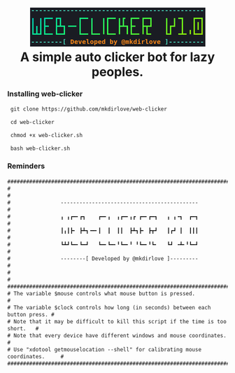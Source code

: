 
<h1 align="center">
  <br>
  <a href="https://github.com/mkdirlove/web-clicker"><img src="https://raw.githubusercontent.com/mkdirlove/web-clicker/main/web-clicker.png" alt="web-clicker"></a>
  <br>
  A simple auto clicker bot for lazy peoples.
  <br>
</h1>

### Installing web-clicker

```
 git clone https://github.com/mkdirlove/web-clicker
```
```
 cd web-clicker
```
```
 chmod +x web-clicker.sh
```
```
 bash web-clicker.sh
```

### Reminders
```
#################################################################################
#                                                                               #
#                --------------------------------------------                   #
#                ╻ ╻┏━╸┏┓    ┏━╸╻  ╻┏━╸╻┏ ┏━╸┏━┓   ╻ ╻╺┓  ┏━┓		        #
#                ┃╻┃┣╸ ┣┻┓╺━╸┃  ┃  ┃┃  ┣┻┓┣╸ ┣┳┛   ┃┏┛ ┃  ┃┃┃ 			#
#                ┗┻┛┗━╸┗━┛   ┗━╸┗━╸╹┗━╸╹ ╹┗━╸╹┗╸   ┗┛ ╺┻╸╹┗━┛ 		   	#
#                --------[ Developed by @mkdirlove ]---------                   #
#                                                                               #
#################################################################################
# The variable $mouse controls what mouse button is pressed.                    #
# The variable $clock controls how long (in seconds) between each button press. #
# Note that it may be difficult to kill this script if the time is too short.   #
# Note that every device have different windows and mouse coordinates.          #
# Use "xdotool getmouselocation --shell" for calibrating mouse coordinates.     #
#################################################################################
```
